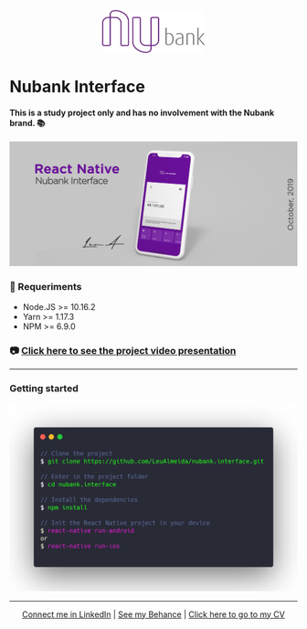 <p align="center">
<img src="readme/logo-top.png" height="75" width="auto" />
</p>

# Nubank Interface<br/>

#### This is a study project only and has no involvement with the Nubank brand. :books:

<img src="readme/presentation.jpg" />

### :electric_plug: Requeriments

- Node.JS >= 10.16.2
- Yarn >= 1.17.3
- NPM >= 6.9.0

### :camera: <a href="http://linkedin.com/in/leonardoalmeida99">Click here to see the project video presentation</a>

<hr />

### Getting started
<img src="readme/terminal.png" />

<hr/>

<p align="center">
<a href="http://linkedin.com/in/leonardoalmeida99">Connect me in LinkedIn</a> | <a href="http://behance.net/almeida99">See my Behance</a> | <a href="https://leunardo.dev">Click here to go to my CV</a>
</p>
